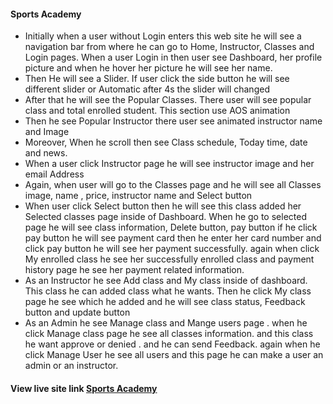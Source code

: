 #### Sports Academy 

<ul className="list-disc">
  <li> Initially when a user without Login enters this web site he will see a navigation bar from where he can go to  Home, Instructor, Classes and Login pages. When a user Login in then user see Dashboard, her profile picture and when he hover her picture he will see her name. </li>

  <li>Then He will  see a Slider. If user click the side button  he will see different slider or Automatic after 4s the slider will changed</li>
 
  <li>After that he will see the Popular Classes. There user will see popular class and total enrolled student. This section use AOS animation</li>

  <li>Then he see Popular Instructor there user see animated instructor name and Image</li>


  <li>Moreover, When he scroll then see Class schedule, Today time, date and news. </li>


  <li>When a user click Instructor page he will see  instructor image and her email Address </li>

  <li>Again, when user will go to the Classes  page and he will see all Classes image, name , price, instructor name and Select button  </li>

  <li>When user click Select button then he will see this class added her Selected classes page inside of Dashboard. When he go to selected page he will see class information, Delete button, pay button if he click pay button he will see payment card then he enter her card number and click pay button he will see her payment successfully. again when click My enrolled class he see her successfully enrolled class and payment history page he see her payment related information.  </li>

 
  <li> As an Instructor he see Add class and My class inside of dashboard. This class  he can added  class what he wants. Then he click My class page he see which he added and he will see class status, Feedback button and update button  </li>

  <li> As an Admin he see Manage class and Mange users page . when he click Manage class page he see all classes information. and this class he want approve or denied . and he can send Feedback. again when he click Manage User he see all users and this page he can make a user an admin  or an instructor. </li>

  
</ul>




####  View live site link   [Sports Academy ](https://sports-academy-2e6e5.web.app/)